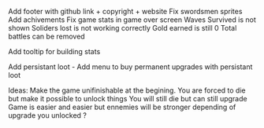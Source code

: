 Add footer with github link + copyright + website
Fix swordsmen sprites
Add achivements
Fix game stats in game over screen
    Waves Survived is not shown
    Soliders lost is not working correctly
    Gold earned is still 0
    Total battles can be removed

Add tooltip for building stats

Add persistant loot
    - Add menu to buy permanent upgrades with persistant loot


Ideas:
    Make the game unifinishable at the begining. You are forced to die but make it possible to unlock things
    You will still die but can still upgrade
    Game is easier and easier but ennemies will be stronger depending of upgrade you unlocked ?